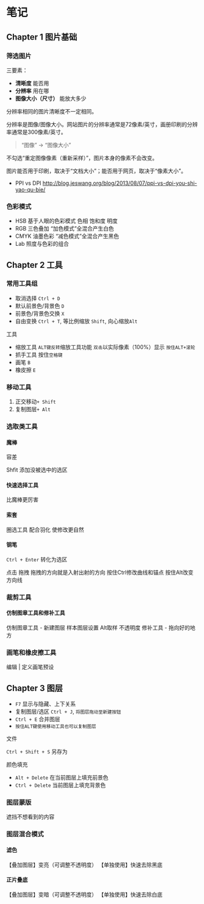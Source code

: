 # 笔记

## Chapter 1 图片基础

### 筛选图片

三要素：

- **清晰度** 能否用
- **分辨率** 用在哪
- **图像大小（尺寸）** 能放大多少

分辨率相同的图片清晰度不一定相同。

分辨率是图像/图像大小。网站图片的分辨率通常是72像素/英寸，画册印刷的分辨率通常是300像素/英寸。

> “图像” -> “图像大小”

不勾选“重定图像像素（重新采样）”，图片本身的像素不会改变。

图片能否用于印刷，取决于“文档大小”；能否用于网页，取决于“像素大小”。

- PPI vs DPI <http://blog.jeswang.org/blog/2013/08/07/ppi-vs-dpi-you-shi-yao-qu-bie/>

### 色彩模式

- HSB 基于人眼的色彩模式 色相 饱和度 明度
- RGB 三色叠加 “加色模式”全混合产生白色
- CMYK 油墨色彩 “减色模式”全混合产生黑色
- Lab 照度与色彩的组合

## Chapter 2 工具

### 常用工具组

- 取消选择 `Ctrl + D`
- 默认前景色/背景色 `D`
- 前景色/背景色交换 `X`
- 自由变换 `Ctrl + T`, 等比例缩放 `Shift`, 向心缩放`Alt`

工具

- 缩放工具 `ALT键反转`缩放工具功能 `双击`以实际像素（100%）显示 `按住ALT+滚轮`
- 抓手工具 按住`空格键`
- 画笔 `B`
- 橡皮擦 `E`

### 移动工具

1. 正交移动`+ Shift`
2. 复制图层`+ Alt`

### 选取类工具

#### 魔棒

容差

Shfit 添加没被选中的选区

#### 快速选择工具

比魔棒更厉害

#### 索套

圈选工具 配合羽化 使修改更自然

#### 钢笔

`Ctrl + Enter` 转化为选区

点击 拖拽 拖拽的方向就是入射出射的方向 按住Ctrl修改曲线和锚点 按住Alt改变方向线

### 裁剪工具

#### 仿制图章工具和修补工具

仿制图章工具 - 新建图层 样本图层设置 Alt取样 不透明度
修补工具 - 拖向好的地方

### 画笔和橡皮擦工具

编辑 | 定义画笔预设

## Chapter 3 图层

- `F7` 显示与隐藏、上下关系
- 复制图层/选区 `Ctrl + J`, `将图层拖动至新建按钮`
- `Ctrl + E` 合并图层
- `按住ALT键使用移动工具也可以复制图层`

文件

`Ctrl + Shift + S` 另存为

颜色填充

- `Alt + Delete` 在当前图层上填充前景色
- `Ctrl + Delete` 当前图层上填充背景色

### 图层蒙版

遮挡不想看到的内容

### 图层混合模式

#### 滤色

【叠加图层】变亮（可调整不透明度）
【单独使用】快速去除黑底

#### 正片叠底

【叠加图层】变暗（可调整不透明度）
【单独使用】快速去除白底
